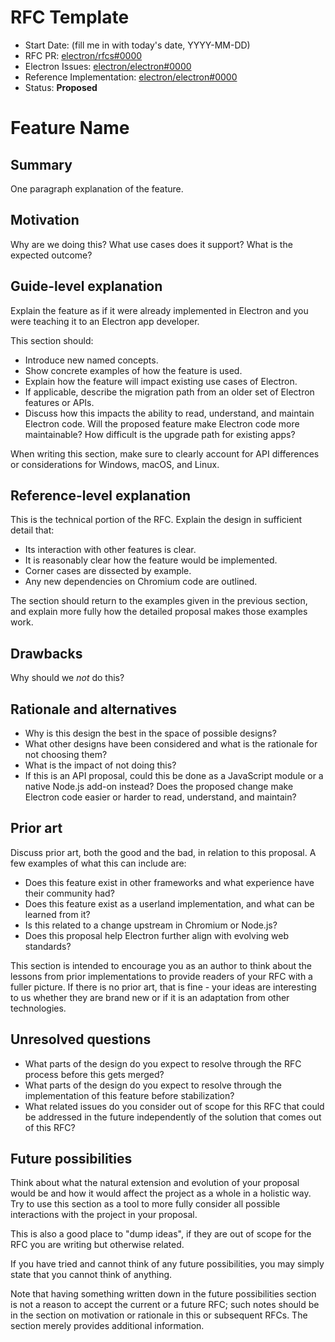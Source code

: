 # RFC Template

- Start Date: (fill me in with today's date, YYYY-MM-DD)
- RFC PR: [electron/rfcs#0000](https://github.com/electron/rfcs/pull/0000)
- Electron Issues: [electron/electron#0000](https://github.com/electron/electron/issue/0000)
- Reference Implementation: [electron/electron#0000](https://github.com/electron/electron/pull/0000)
- Status: **Proposed**

# Feature Name

## Summary

One paragraph explanation of the feature.

## Motivation

Why are we doing this? What use cases does it support? What is the expected outcome?

## Guide-level explanation

Explain the feature as if it were already implemented in Electron and you were teaching it to
an Electron app developer.

This section should:

- Introduce new named concepts.
- Show concrete examples of how the feature is used.
- Explain how the feature will impact existing use cases of Electron.
- If applicable, describe the migration path from an older set of Electron features or APIs.
- Discuss how this impacts the ability to read, understand, and maintain Electron code. Will the
  proposed feature make Electron code more maintainable? How difficult is the upgrade path for
  existing apps?

When writing this section, make sure to clearly account for API differences or considerations for
Windows, macOS, and Linux.

## Reference-level explanation

This is the technical portion of the RFC. Explain the design in sufficient detail that:

- Its interaction with other features is clear.
- It is reasonably clear how the feature would be implemented.
- Corner cases are dissected by example.
- Any new dependencies on Chromium code are outlined.

The section should return to the examples given in the previous section, and explain more fully how
the detailed proposal makes those examples work.

## Drawbacks

Why should we *not* do this?

## Rationale and alternatives

- Why is this design the best in the space of possible designs?
- What other designs have been considered and what is the rationale for not choosing them?
- What is the impact of not doing this?
- If this is an API proposal, could this be done as a JavaScript module or a native Node.js add-on
  instead? Does the proposed change make Electron code easier or harder to read, understand,
  and maintain?

## Prior art

Discuss prior art, both the good and the bad, in relation to this proposal. A few examples of what
this can include are:

- Does this feature exist in other frameworks and what experience have their community had?
- Does this feature exist as a userland implementation, and what can be learned from it?
- Is this related to a change upstream in Chromium or Node.js?
- Does this proposal help Electron further align with evolving web standards?

This section is intended to encourage you as an author to think about the lessons from prior
implementations to provide readers of your RFC with a fuller picture. If there is no prior art,
that is fine - your ideas are interesting to us whether they are brand new or if it is an
adaptation from other technologies.

## Unresolved questions

- What parts of the design do you expect to resolve through the RFC process before this gets merged?
- What parts of the design do you expect to resolve through the implementation of this feature
  before stabilization?
- What related issues do you consider out of scope for this RFC that could be addressed in the
  future independently of the solution that comes out of this RFC?

## Future possibilities

Think about what the natural extension and evolution of your proposal would be and how it would
affect the project as a whole in a holistic way. Try to use this section as a tool to more fully
consider all possible interactions with the project in your proposal.

This is also a good place to "dump ideas", if they are out of scope for the RFC you are writing but
otherwise related.

If you have tried and cannot think of any future possibilities, you may simply state that you
cannot think of anything.

Note that having something written down in the future possibilities section is not a reason to
accept the current or a future RFC; such notes should be in the section on motivation or
rationale in this or subsequent RFCs. The section merely provides additional information.